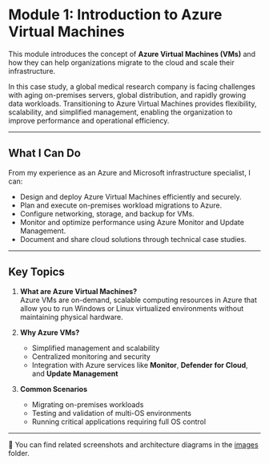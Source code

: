 # Module 1: Introduction to Azure Virtual Machines

This module introduces the concept of **Azure Virtual Machines (VMs)** and how they can help organizations migrate to the cloud and scale their infrastructure.

In this case study, a global medical research company is facing challenges with aging on-premises servers, global distribution, and rapidly growing data workloads. Transitioning to Azure Virtual Machines provides flexibility, scalability, and simplified management, enabling the organization to improve performance and operational efficiency.

---

## What I Can Do

From my experience as an Azure and Microsoft infrastructure specialist, I can:
- Design and deploy Azure Virtual Machines efficiently and securely.  
- Plan and execute on-premises workload migrations to Azure.  
- Configure networking, storage, and backup for VMs.  
- Monitor and optimize performance using Azure Monitor and Update Management.  
- Document and share cloud solutions through technical case studies.

---

## Key Topics

1. **What are Azure Virtual Machines?**  
   Azure VMs are on-demand, scalable computing resources in Azure that allow you to run Windows or Linux virtualized environments without maintaining physical hardware.

2. **Why Azure VMs?**  
   - Simplified management and scalability  
   - Centralized monitoring and security  
   - Integration with Azure services like **Monitor**, **Defender for Cloud**, and **Update Management**

3. **Common Scenarios**  
   - Migrating on-premises workloads  
   - Testing and validation of multi-OS environments  
   - Running critical applications requiring full OS control

---

📸 You can find related screenshots and architecture diagrams in the [images](../images) folder.




